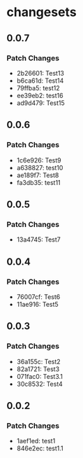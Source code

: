 # changesets

## 0.0.7

### Patch Changes

- 2b26601: Test13
- b6ca61d: Test14
- 79ffba5: test12
- ee39eb2: test16
- ad9d479: Test15

## 0.0.6

### Patch Changes

- 1c6e926: Test9
- a638827: test10
- ae189f7: Test8
- fa3db35: test11

## 0.0.5

### Patch Changes

- 13a4745: Test7

## 0.0.4

### Patch Changes

- 76007cf: Test6
- 11ae916: Test5

## 0.0.3

### Patch Changes

- 36a155c: Test2
- 82a1721: Test3
- 071fac0: Test3.1
- 30c8532: Test4

## 0.0.2

### Patch Changes

- 1aef1ed: test1
- 846e2ec: test1.1
